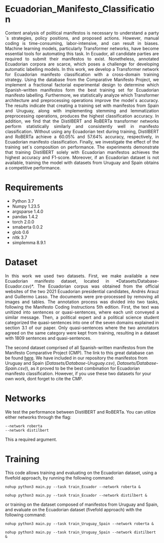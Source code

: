 # Ecuadorian_Manifesto_Classification
<p align="justify"> Content analysis of political manifestos is necessary to understand a party´s strategies, policy positions, and proposed actions. However, manual coding is time-consuming, labor-intensive, and can result in biases. Machine learning models, particularly Transformer networks, have become essential tools for automating this task. In Ecuador, all candidate parties are required to submit their manifestos to exist. Nonetheless, annotated Ecuadorian corpora are scarce, which poses a challenge for developing automatic labelling models. In this work, we develop a Transformer network for Ecuadorian manifesto classification with a cross-domain training strategy. Using the database from the Comparative Manifesto Project, we implement a fractional factorial experimental design to determine which Spanish-written manifestos form the best training set for Ecuadorian manifesto labelling. Furthermore, we statistically analyze which Transformer architecture and preprocessing operations improve the model´s accuracy. The results indicate that creating a training set with manifestos from Spain and Uruguay, along with implementing stemming and lemmatization preprocessing operations, produces the highest classification accuracy. In addition, we find that the DistilBERT and RoBERTa transformer networks perform statistically similarly and consistently well in manifesto classification. Without using any Ecuadorian text during training, DistilBERT and RoBERTa achieve a 60.05% and 57.64% accuracy, respectively, in Ecuadorian manifesto classification. Finally, we investigate the effect of the training set´s composition on performance. The experiments demonstrate that training DistilBERT solely with Ecuadorian manifestos achieves the highest accuracy and F1-score. Moreover, if an Ecuadorian dataset is not available, training the model with datasets from Uruguay and Spain obtains a competitive performance.</p>

# Requirements
* Python 3.7
* Numpy 1.23.5
* argsparse 1.4.0
* pandas 1.4.2
* torch 2.0.0
* smaberta 0.0.2
* glob 0.6 
* nltk 3.7
* simplemma 8.9.1

# Dataset

<p align="justify"> In this work we used two datasets. First, we make available a new Ecuadorian manifesto dataset, located in *Datasets/Database-Ecuador.csv)*. The Ecuadorian corpus was obtained from the official websites of the two 2021 Ecuadorian presidential candidates, Andrés Arauz and Guillermo Lasso. The documents were pre-processed by removing all images and tables. The annotation process was divided into two tasks, following the Manifesto Coding Instructions 5th edition. First, the text was unitized into sentences or quasi-sentences, where each unit conveyed a similar message. Then, a political expert and a political science student categorized the quasi-sentences into one of the seven domains explained in section 3.1 of our paper. Only quasi-sentences where the two annotators agreed on the same category were kept from training, resulting in a dataset with 1809 sentences and quasi-sentences. 

The second dataset comprised of all Spanish-written manifestos from the Manifesto Comparative Project (CMP). The link to this great database can be found [here](https://manifesto-project.wzb.eu/). We have included in our repository the manifestos from Uruguay and Spain (*Datasets/Database-Uruguay.csv)*, *Datasets/Database-Spain.csv)*), as it proved to be the best combination for Ecuadorian manifesto classification. However, if you use these two datasets for your own work, dont forget to cite the CMP. </p>

# Networks 
We test the performance between DistilBERT and RoBERTa. You can utilize either networks through the flag: 
```
--network roberta
--network distilbert
```
This a required argument.
# Training 
This code allows training and evaluating on the Ecuadorian dataset, using a fivefold approach, by running the following command:  
```
nohup python3 main.py --task train_Ecuador --network roberta & 

nohup python3 main.py --task train_Ecuador --network distilbert & 
```
or training on the dataset composed of manifestos from Uruguay and Spain, and evaluate on the Ecuadorian dataset (fivefold approach) with the following command: 
```
nohup python3 main.py --task train_Uruguay_Spain --network roberta & 

nohup python3 main.py --task train_Uruguay_Spain --network distilbert & 
```
